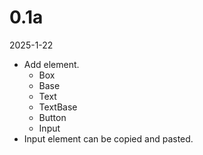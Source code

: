 # 0.1a

2025-1-22

- Add element.
  - Box
  - Base
  - Text
  - TextBase
  - Button
  - Input
- Input element can be copied and pasted.